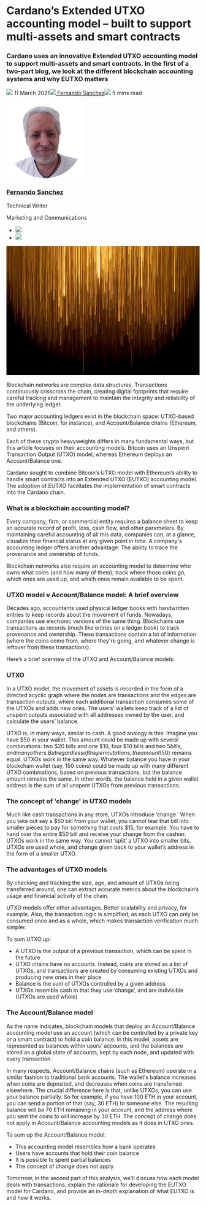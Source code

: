 # Cardano’s Extended UTXO accounting model – built to support multi-assets and smart contracts
### **Cardano uses an innovative Extended UTXO accounting model to support multi-assets and smart contracts. In the first of a two-part blog, we look at the different blockchain accounting systems and why EUTXO matters**
![](img/2021-03-11-cardanos-extended-utxo-accounting-model.002.png) 11 March 2021![](img/2021-03-11-cardanos-extended-utxo-accounting-model.002.png)[ Fernando Sanchez](/en/blog/authors/fernando-sanchez/page-1/)![](img/2021-03-11-cardanos-extended-utxo-accounting-model.003.png) 5 mins read

![Fernando Sanchez](img/2021-03-11-cardanos-extended-utxo-accounting-model.004.png)[](/en/blog/authors/fernando-sanchez/page-1/)
### [**Fernando Sanchez**](/en/blog/authors/fernando-sanchez/page-1/)
Technical Writer

Marketing and Communications

- ![](img/2021-03-11-cardanos-extended-utxo-accounting-model.005.png)[](mailto:fernando.sanchez@iohk.io "Email")
- ![](img/2021-03-11-cardanos-extended-utxo-accounting-model.006.png)[](https://www.linkedin.com/in/linkedinsanchezf/ "LinkedIn")

![Cardano’s Extended UTXO accounting model – built to support multi-assets and smart contracts](img/2021-03-11-cardanos-extended-utxo-accounting-model.007.jpeg)

Blockchain networks are complex data structures. Transactions continuously crisscross the chain, creating digital footprints that require careful tracking and management to maintain the integrity and reliability of the underlying ledger.

Two major accounting ledgers exist in the blockchain space: UTXO-based blockchains (Bitcoin, for instance), and Account/Balance chains (Ethereum, and others).

Each of these crypto heavyweights differs in many fundamental ways, but this article focuses on their accounting models. Bitcoin uses an Unspent Transaction Output (UTXO) model, whereas Ethereum deploys an Account/Balance one.

Cardano sought to combine Bitcoin’s UTXO model with Ethereum’s ability to handle smart contracts into an Extended UTXO (EUTXO) accounting model. The adoption of EUTXO facilitates the implementation of smart contracts into the Cardano chain.
### **What is a blockchain accounting model?**
Every company, firm, or commercial entity requires a balance sheet to keep an accurate record of profit, loss, cash flow, and other parameters. By maintaining careful accounting of all this data, companies can, at a glance, visualize their financial status at any given point in time. A company's accounting ledger offers another advantage: The ability to trace the provenance and ownership of funds.

Blockchain networks also require an accounting model to determine who owns what coins (and how many of them), track where those coins go, which ones are used up, and which ones remain available to be spent.
### **UTXO model v Account/Balance model: A brief overview**
Decades ago, accountants used physical ledger books with handwritten entries to keep records about the movement of funds. Nowadays, companies use electronic versions of the same thing. Blockchains use transactions as records (much like entries on a ledger book) to track provenance and ownership. These transactions contain a lot of information (where the coins come from, where they're going, and whatever change is leftover from these transactions). 

Here’s a brief overview of the UTXO and Account/Balance models:
### **UTXO**
In a UTXO model, the movement of assets is recorded in the form of a directed acyclic graph where the nodes are transactions and the edges are transaction outputs, where each additional transaction consumes some of the UTXOs and adds new ones. The users' wallets keep track of a list of unspent outputs associated with all addresses owned by the user, and calculate the users’ balance.

UTXO is, in many ways, similar to cash. A good analogy is this: Imagine you have $50 in your wallet. This amount could be made up with several combinations: two $20 bills and one $10, four $10 bills and two $5 bills, and many others. But regardless of the permutations, the amount ($50) remains equal. UTXOs work in the same way. Whatever balance you have in your blockchain wallet (say, 150 coins) could be made up with many different UTXO combinations, based on previous transactions, but the balance amount remains the same. In other words, the balance held in a given wallet address is the sum of all unspent UTXOs from previous transactions.
### **The concept of 'change' in UTXO models**
Much like cash transactions in any store, UTXOs introduce ‘change.’ When you take out say a $50 bill from your wallet, you cannot tear that bill into smaller pieces to pay for something that costs $15, for example. You have to hand over the entire $50 bill and receive your change from the cashier. UTXOs work in the same way. You cannot ‘split’ a UTXO into smaller bits. UTXOs are used whole, and change given back to your wallet’s address in the form of a smaller UTXO.
### **The advantages of UTXO models**
By checking and tracking the size, age, and amount of UTXOs being transferred around, one can extract accurate metrics about the blockchain’s usage and financial activity of the chain.

UTXO models offer other advantages. Better scalability and privacy, for example. Also, the transaction logic is simplified, as each UTXO can only be consumed once and as a whole, which makes transaction verification much simpler.

To sum UTXO up:

- A UTXO is the output of a previous transaction, which can be spent in the future
- UTXO chains have no accounts. Instead, coins are stored as a list of UTXOs, and transactions are created by consuming existing UTXOs and producing new ones in their place
- Balance is the sum of UTXOs controlled by a given address
- UTXOs resemble cash in that they use ‘change’, and are indivisible (UTXOs are used whole)
### **The Account/Balance model**
As the name indicates, blockchain models that deploy an Account/Balance accounting model use an account (which can be controlled by a private key or a smart contract) to hold a coin balance. In this model, assets are represented as balances within users’ accounts, and the balances are stored as a global state of accounts, kept by each node, and updated with every transaction.

In many respects, Account/Balance chains (such as Ethereum) operate in a similar fashion to traditional bank accounts. The wallet's balance increases when coins are deposited, and decreases when coins are transferred elsewhere. The crucial difference here is that, unlike UTXOs, you can use your balance partially. So for example, if you have 100 ETH in your account, you can send a portion of that (say, 30 ETH) to someone else. The resulting balance will be 70 ETH remaining in your account, and the address where you sent the coins to will increase by 30 ETH. The concept of change does not apply in Account/Balance accounting models as it does in UTXO ones.

To sum up the Account/Balance model:

- This accounting model resembles how a bank operates
- Users have accounts that hold their coin balance
- It is possible to spent partial balances
- The concept of change does not apply

Tomorrow, in the second part of this analysis, we'll discuss how each model deals with transactions, explain the rationale for developing the EUTXO model for Cardano, and provide an in-depth explanation of what EUTXO is and how it works.
